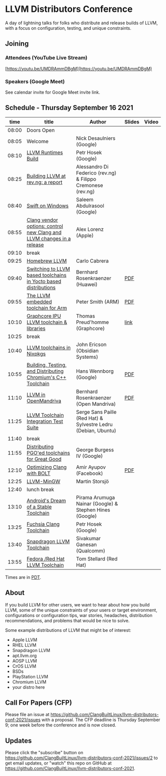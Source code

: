 # LLVM Distributors Conference

A day of lightning talks for folks who distribute and release builds of LLVM,
with a focus on configuration, testing, and unique constraints.

## Joining

### Attendees (YouTube Live Stream)
[https://youtu.be/UMDRAmmDBgM](https://youtu.be/UMDRAmmDBgM)

### Speakers (Google Meet)
See calendar invite for Google Meet invite link.

## Schedule - Thursday September 16 2021

| time | title | Author | Slides | Video |
| ---- | ----- | ------ | ------ | ----- |
| 08:00 | Doors Open ||||
| 08:05 | Welcome | Nick Desaulniers (Google) |||
| 08:10 | [LLVM Runtimes Build](https://github.com/ClangBuiltLinux/llvm-distributors-conf-2021/issues/13) | Petr Hosek (Google) |||
| 08:25 | [Building LLVM at rev.ng: a report](https://github.com/ClangBuiltLinux/llvm-distributors-conf-2021/issues/6) | Alessandro Di Federico (rev.ng) & Filippo Cremonese (rev.ng) |||
| 08:40 | [Swift on Windows](https://github.com/ClangBuiltLinux/llvm-distributors-conf-2021/issues/19) | Saleem Abdulrasool (Google) |||
| 08:55 | [Clang vendor options: control new Clang and LLVM changes in a release](https://github.com/ClangBuiltLinux/llvm-distributors-conf-2021/issues/12) | Alex Lorenz (Apple) |||
| 09:10 | break ||||
| 09:25 | [Homebrew LLVM](https://github.com/ClangBuiltLinux/llvm-distributors-conf-2021/issues/21) | Carlo Cabrera |||
| 09:40 | [Switching to LLVM based toolchains in Yocto based distributions](https://github.com/ClangBuiltLinux/llvm-distributors-conf-2021/issues/8) | Bernhard Rosenkraenzer (Huawei) | [PDF](https://github.com/ClangBuiltLinux/llvm-distributors-conf-2021/raw/main/slides/LLVMDC21%20-%20Switching%20to%20LLVM%20based%20toolchains%20in%20Yocto%20based%20distributions.pdf) ||
| 09:55 | [The LLVM embedded toolchain for Arm](https://github.com/ClangBuiltLinux/llvm-distributors-conf-2021/issues/17) | Peter Smith (ARM) | [PDF](https://github.com/ClangBuiltLinux/llvm-distributors-conf-2021/blob/main/slides/LLVMDC21-The-LLVM-Embedded-Toolchain-for-Arm.pdf) ||
| 10:10 | [Graphcore IPU LLVM toolchain & libraries](https://github.com/ClangBuiltLinux/llvm-distributors-conf-2021/issues/22) | Thomas Preud'homme (Graphcore) | [link](https://raw.githubusercontent.com/ClangBuiltLinux/llvm-distributors-conf-2021/main/slides/graphcore.pdf) ||
| 10:25 | break ||||
| 10:40 | [LLVM toolchains in Nixpkgs](https://github.com/ClangBuiltLinux/llvm-distributors-conf-2021/issues/20) | John Ericson (Obsidian Systems) |||
| 10:55 | [Building, Testing, and Distributing Chromium's C++ Toolchain](https://github.com/ClangBuiltLinux/llvm-distributors-conf-2021/issues/10) | Hans Wennborg (Google) | [PDF](https://github.com/ClangBuiltLinux/llvm-distributors-conf-2021/blob/main/slides/LLVMDC21-Chromium.pdf) ||
| 11:10 | [LLVM in OpenMandriva](https://github.com/ClangBuiltLinux/llvm-distributors-conf-2021/issues/7) | Bernhard Rosenkraenzer (Open Mandriva) | [PDF](https://github.com/ClangBuiltLinux/llvm-distributors-conf-2021/raw/main/slides/LLVMDC21%20-%20LLVM%20in%20OpenMandriva.pdf) ||
| 11:25 | [LLVM Toolchain Integration Test Suite](https://github.com/ClangBuiltLinux/llvm-distributors-conf-2021/issues/5) | Serge Sans Paille (Red Hat) & Sylvestre Ledru (Debian, Ubuntu) |||
| 11:40 | break ||||
| 11:55 | [Distributing PGO'ed toolchains for Great Good](https://github.com/ClangBuiltLinux/llvm-distributors-conf-2021/issues/4) | George Burgess IV (Google) |||
| 12:10 | [Optimizing Clang with BOLT](https://github.com/ClangBuiltLinux/llvm-distributors-conf-2021/issues/11) | Amir Ayupov (Facebook) | [PDF](https://github.com/ClangBuiltLinux/llvm-distributors-conf-2021/blob/main/slides/2021-09%20BOLT%20for%20Clang.pdf) ||
| 12:25 | [LLVM-MinGW](https://github.com/ClangBuiltLinux/llvm-distributors-conf-2021/issues/18) | Martin Storsjö |||
| 12:40 | lunch break ||||
| 13:10 | [Android's Dream of a Stable Toolchain](https://github.com/ClangBuiltLinux/llvm-distributors-conf-2021/issues/9) | Pirama Arumuga Nainar (Google) & Stephen Hines (Google) |||
| 13:25 | [Fuchsia Clang Toolchain](https://github.com/ClangBuiltLinux/llvm-distributors-conf-2021/issues/14) | Petr Hosek (Google) |||
| 13:40 | [Snapdragon LLVM Toolchain](https://github.com/ClangBuiltLinux/llvm-distributors-conf-2021/issues/15) | Sivakumar Ganesan (Qualcomm) |||
| 13:55 | [Fedora /Red Hat LLVM Toolchain](https://github.com/ClangBuiltLinux/llvm-distributors-conf-2021/issues/16) | Tom Stellard (Red Hat) |||

Times are in [PDT](https://www.timeanddate.com/worldclock/meetingtime.html?iso=20210916&p1=283).

## About

If you build LLVM for other users, we want to hear about how you build LLVM,
some of the unique constraints of your users or target environment,
configurations or configuration tips, war stories, headaches, distribution
recommendations, and problems that would be nice to solve.

Some example distributions of LLVM that might be of interest:
* Apple LLVM
* RHEL LLVM
* Snapdragon LLVM
* apt.llvm.org
* AOSP LLVM
* CrOS LLVM
* BSDs
* PlayStation LLVM
* Chromium LLVM
* your distro here

## Call For Papers (CFP)

Please file an issue at
https://github.com/ClangBuiltLinux/llvm-distributors-conf-2021/issues with a
proposal. The CFP deadline is Thursday September 9; one week before the
conference and is now closed.
## Updates

Please click the "subscribe" button on
https://github.com/ClangBuiltLinux/llvm-distributors-conf-2021/issues/2 to get
email updates, or "watch" this repo on GitHub at
https://github.com/ClangBuiltLinux/llvm-distributors-conf-2021.
